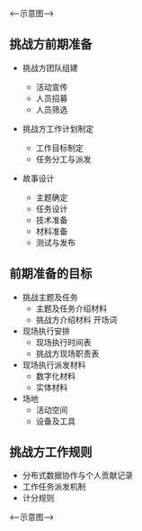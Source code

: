 <--示意图-->

## 挑战方前期准备

* 挑战方团队组建
	* 活动宣传
	* 人员招募
	* 人员筛选  

* 挑战方工作计划制定
	* 工作目标制定
	* 任务分工与派发  

* 故事设计
	* 主题确定
	* 任务设计
	* 技术准备
	* 材料准备
	* 测试与发布

## 前期准备的目标

* 挑战主题及任务
	* 主题及任务介绍材料
	* 挑战方介绍材料
开场词
* 现场执行安排
	* 现场执行时间表
	* 挑战方现场职责表
* 现场执行派发材料
	* 数字化材料
	* 实体材料
* 场地
	* 活动空间
	* 设备及工具

## 挑战方工作规则

* 分布式数据协作与个人贡献记录
* 工作任务派发机制
* 计分规则

<--示意图-->